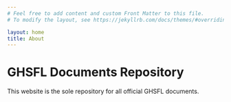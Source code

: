 ```yaml
---
# Feel free to add content and custom Front Matter to this file.
# To modify the layout, see https://jekyllrb.com/docs/themes/#overriding-theme-defaults

layout: home
title: About
---
```

# GHSFL Documents Repository
This website is the sole repository for all official GHSFL documents. 
